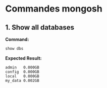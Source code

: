 # Commandes mongosh

## 1. Show all databases

**Command:**

```js
show dbs
```

**Expected Result:**

```
admin   0.000GB
config  0.000GB
local   0.000GB
my_data 0.002GB
```
